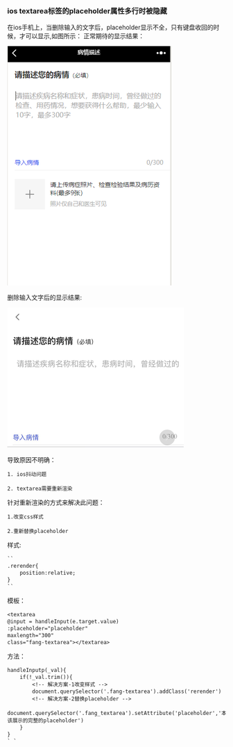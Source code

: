### ios textarea标签的placeholder属性多行时被隐藏

在ios手机上，当删除输入的文字后，placeholder显示不全，只有键盘收回的时候，才可以显示,如图所示：
正常期待的显示结果：

![正常显示](placeholder1.png)

删除输入文字后的显示结果:

![删除输入文字后的显示](placeholder2.png)

导致原因不明确：

    1. ios抖动问题

    2. textarea需要重新渲染

 针对重新渲染的方式来解决此问题：
   
    1.改变css样式
   
    2.重新替换placeholder



样式:

    ``
    .rerender{
        position:relative;
    }
    ``

   模板：
    
    <textarea
    @input = handleInput(e.target.value)
    :placeholder="placeholder"
    maxlength="300"
    class="fang-textarea"></textarea>
    
    
方法：

    handleInputp(_val){
        if(!_val.trim()){
            <!-- 解决方案-1改变样式 -->
            document.querySelector('.fang-textarea').addClass('rerender')
            <!-- 解决方案-2替换placeholder -->
            document.querySelector('.fang_textarea').setAttribute('placeholder','本该展示的完整的placeholder')
        }
    }
    ` `


